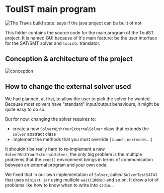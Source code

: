 TouIST main program
===================
![The Travis build state: says if the java project can be built of not](
https://travis-ci.org/FredMaris/touist.svg?branch=master)

This folder contains the source code for the main program of the TouIST 
project. It is named GUI because of it's main feature: be the user 
interface for the SAT/SMT solver and `touistc` translator.


## Conception & architecture of the project
![conception](https://www.lucidchart.com/publicSegments/view/54f46f57-1ff4-46e0-b146-65000a009e9c/image.png)

## How to change the external solver used
We had planned, at first, to allow the user to pick the solver he wanted. Because most solvers have "standard" input/output behaviours, it might be quite easy to do so.

But for now, changing the solver requires to:

- create a new `SolverWithYourExternalSolver` class that extends the `Solver` abstract class
- implement the methods that you must override (`launch`, `nextmodel`...)

It shouldn't be really hard to re-implement a new `SolverWithYourExternalSolver`, the only big problem is the multiple problems that the `exec()` environment brings in terms of communication between an external program and your own code.

We fixed that in our own implementation of `Solver`, called `SolverTestSAT4J` that uses `minisat.jar` using multiple `wait(100ms)` and so on. It drew a lot of problems like how to know when to write into `stdin`...


